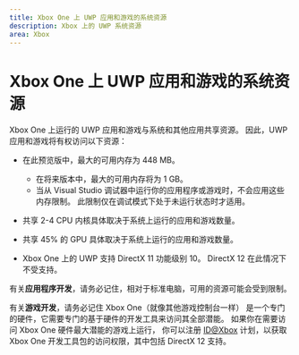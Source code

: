 ```yaml
---
title: Xbox One 上 UWP 应用和游戏的系统资源
description: Xbox 上的 UWP 系统资源
area: Xbox
---
```


# Xbox One 上 UWP 应用和游戏的系统资源

Xbox One 上运行的 UWP 应用和游戏与系统和其他应用共享资源。 
因此，UWP 应用和游戏将有权访问以下资源：

* 在此预览版中，最大的可用内存为 448 MB。
    * 在将来版本中，最大的可用内存将为 1 GB。
    * 当从 Visual Studio 调试器中运行你的应用程序或游戏时，不会应用这些内存限制。 此限制仅在调试模式下处于未运行状态时才适用。

* 共享 2-4 CPU 内核具体取决于系统上运行的应用和游戏数量。

* 共享 45% 的 GPU 具体取决于系统上运行的应用和游戏数量。

* Xbox One 上的 UWP 支持 DirectX 11 功能级别 10。 DirectX 12 在此情况下不受支持。 

有关**应用程序开发**，请务必记住，相对于标准电脑，可用的资源可能会受到限制。

有关**游戏开发**，请务必记住 Xbox One（就像其他游戏控制台一样） 
是一个专门的硬件，它需要专门的基于硬件的开发工具来访问其全部潜能。 
如果你在需要访问 Xbox One 硬件最大潜能的游戏上运行， 
你可以注册 [ID@Xbox](http://www.xbox.com/en-us/Developers/id) 计划，以获取 Xbox One 开发工具包的访问权限，其中包括 DirectX 12 支持。


<!--HONumber=Mar16_HO5-->


